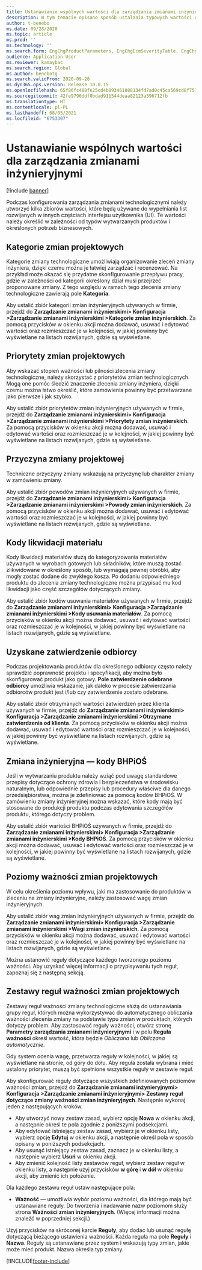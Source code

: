 ```yaml
---
title: Ustanawianie wspólnych wartości dla zarządzania zmianami inżynieryjnymi
description: W tym temacie opisano sposób ustalania typowych wartości używanych dla parametrów w różnych częściach zarządzania zmianami inżynieryjnymi.
author: t-benebo
ms.date: 09/28/2020
ms.topic: article
ms.prod: ''
ms.technology: ''
ms.search.form: EngChgProductParameters, EngChgEcmSeverityTable, EngChgEcmSeverityRuleSet, EngChgEcmSeverityLookup,EngChgEcmSeverityChart,EngChgEcmRequestSeverityChart,EngChgEcmPriorityTable, EngChgEcmPriorityLookup, EngChgEcmPriorityChart, EngChgEcmMaterialDisposition, EngChgEcmEH
audience: Application User
ms.reviewer: kamaybac
ms.search.region: Global
ms.author: benebotg
ms.search.validFrom: 2020-09-28
ms.dyn365.ops.version: Release 10.0.15
ms.openlocfilehash: 65f86fc488fe25cd4b093461088134fd7ad0c45ca569cd8f751314f1f5d88b6c
ms.sourcegitcommit: 42fe9790ddf0bdad911544deaa82123a396712fb
ms.translationtype: HT
ms.contentlocale: pl-PL
ms.lasthandoff: 08/05/2021
ms.locfileid: "6753307"
---
```

# <a name="establish-common-values-for-engineering-change-management"></a>Ustanawianie wspólnych wartości dla zarządzania zmianami inżynieryjnymi

[!include [banner](../includes/banner.md)]

Podczas konfigurowania zarządzania zmianami technologicznymi należy utworzyć kilka zbiorów wartości, które będą używane do wypełniania list rozwijanych w innych częściach interfejsu użytkownika (UI). Te wartości należy określić w zależności od typów wytwarzanych produktów i określonych potrzeb biznesowych.

## <a name="engineering-change-categories"></a>Kategorie zmian projektowych

Kategorie zmiany technologiczne umożliwiają organizowanie zleceń zmiany inżyniera, dzięki czemu można je łatwiej zarządzać i recenzować. Na przykład może okazać się przydatne skonfigurowanie przepływu pracy, gdzie w zależności od kategorii określony dział musi przejrzeć proponowane zmiany. Z tego względu w ramach tego zlecenia zmiany technologiczne zawierają pole **Kategoria**.

Aby ustalić zbiór kategorii zmian inżynieryjnych używanych w firmie, przejdź do **Zarządzanie zmianami inżynierskimi\> Konfiguracja \>Zarządzanie zmianami inżynierskimi \>Kategorie zmian inżynierskich**. Za pomocą przycisków w okienku akcji można dodawać, usuwać i edytować wartości oraz rozmieszczać je w kolejności, w jakiej powinny być wyświetlane na listach rozwijanych, gdzie są wyświetlane.

## <a name="engineering-change-priorities"></a>Priorytety zmian projektowych

Aby wskazać stopień ważności lub pilności zlecenia zmiany technologiczne, należy skorzystać z priorytetów zmian technologicznych. Mogą one pomóc śledzić znaczenie zlecenia zmiany inżyniera, dzięki czemu można łatwo określić, które zamówienia powinny być przetwarzane jako pierwsze i jak szybko.

Aby ustalić zbiór priorytetów zmian inżynieryjnych używanych w firmie, przejdź do **Zarządzanie zmianami inżynierskimi\> Konfiguracja \>Zarządzanie zmianami inżynierskimi \>Priorytety zmian inżynierskich**. Za pomocą przycisków w okienku akcji można dodawać, usuwać i edytować wartości oraz rozmieszczać je w kolejności, w jakiej powinny być wyświetlane na listach rozwijanych, gdzie są wyświetlane.

## <a name="engineering-change-reasons"></a>Przyczyna zmiany projektowej

Techniczne przyczyny zmiany wskazują na przyczynę lub charakter zmiany w zamówieniu zmiany.

Aby ustalić zbiór powodów zmian inżynieryjnych używanych w firmie, przejdź do **Zarządzanie zmianami inżynierskimi\> Konfiguracja \>Zarządzanie zmianami inżynierskimi \>Powody zmian inżynierskich**. Za pomocą przycisków w okienku akcji można dodawać, usuwać i edytować wartości oraz rozmieszczać je w kolejności, w jakiej powinny być wyświetlane na listach rozwijanych, gdzie są wyświetlane.

## <a name="material-disposal-codes"></a>Kody likwidacji materiału

Kody likwidacji materiałów służą do kategoryzowania materiałów używanych w wyrobach gotowych lub składników, które muszą zostać zlikwidowane w określony sposób, lub wymagają pewnej obróbki, aby mogły zostać dodane do zwykłego kosza. Po dodaniu odpowiedniego produktu do zlecenia zmiany technologiczne można przypisać mu kod likwidacji jako część szczegółów dotyczących zmiany.

Aby ustalić zbiór kodów usuwania materiałów używanych w firmie, przejdź do **Zarządzanie zmianami inżynierskimi\> Konfiguracja \>Zarządzanie zmianami inżynierskimi \>Kody usuwania materiałów**. Za pomocą przycisków w okienku akcji można dodawać, usuwać i edytować wartości oraz rozmieszczać je w kolejności, w jakiej powinny być wyświetlane na listach rozwijanych, gdzie są wyświetlane.

## <a name="received-customer-approval"></a>Uzyskane zatwierdzenie odbiorcy

Podczas projektowania produktów dla określonego odbiorcy często należy sprawdzić poprawność projektu i specyfikacji, aby można było skonfigurować produkt jako gotowy. **Pole zatwierdzenie odebrane odbiorcy** umożliwia wskazanie, jak daleko w procesie zatwierdzania odbiorców produkt jest i/lub czy zatwierdzenie zostało odebrane.

Aby ustalić zbiór otrzymanych wartości zatwierdzeń przez klienta używanych w firmie, przejdź do **Zarządzanie zmianami inżynierskimi\> Konfiguracja \>Zarządzanie zmianami inżynierskimi \>Otrzymane zatwierdzenia od klienta**. Za pomocą przycisków w okienku akcji można dodawać, usuwać i edytować wartości oraz rozmieszczać je w kolejności, w jakiej powinny być wyświetlane na listach rozwijanych, gdzie są wyświetlane.

## <a name="engineering-change--environmental-health-and-safety-codes"></a>Zmiana inżynieryjna — kody BHPiOŚ

Jeśli w wytwarzaniu produktu należy wziąć pod uwagę standardowe przepisy dotyczące ochrony zdrowia i bezpieczeństwa w środowisku naturalnym, lub odpowiednie przepisy lub procedury właściwe dla danego przedsiębiorstwa, można je zdefiniować za pomocą kodów BHPiOŚ. W zamówieniu zmiany inżynieryjnej można wskazać, które kody mają być stosowane do produkcji produktu podczas edytowania szczegółów produktu, którego dotyczy problem.

Aby ustalić zbiór wartości BHPiOŚ używanych w firmie, przejdź do **Zarządzanie zmianami inżynierskimi\> Konfiguracja \>Zarządzanie zmianami inżynierskimi \>Kody BHPiOŚ**. Za pomocą przycisków w okienku akcji można dodawać, usuwać i edytować wartości oraz rozmieszczać je w kolejności, w jakiej powinny być wyświetlane na listach rozwijanych, gdzie są wyświetlane.

## <a name="engineering-change-severities"></a>Poziomy ważności zmian projektowych

W celu określenia poziomu wpływu, jaki ma zastosowanie do produktów w zleceniu na zmiany inżynieryjne, należy zastosować wagę zmian inżynieryjnych.

Aby ustalić zbiór wag zmian inżynieryjnych używanych w firmie, przejdź do **Zarządzanie zmianami inżynierskimi\> Konfiguracja \>Zarządzanie zmianami inżynierskimi \>Wagi zmian inżynierskich**. Za pomocą przycisków w okienku akcji można dodawać, usuwać i edytować wartości oraz rozmieszczać je w kolejności, w jakiej powinny być wyświetlane na listach rozwijanych, gdzie są wyświetlane.

Można ustanowić reguły dotyczące każdego tworzonego poziomu ważności. Aby uzyskać więcej informacji o przypisywaniu tych reguł, zapoznaj się z następną sekcją.

## <a name="engineering-change-severity-rule-sets"></a>Zestawy reguł ważności zmian projektowych

Zestawy reguł ważności zmiany technologiczne służą do ustanawiania grupy reguł, których można wykorzystywać do automatycznego obliczania ważności zlecenia zmiany na podstawie typu zmian w produktach, których dotyczy problem. Aby zastosować reguły ważności, otwórz stronę **Parametry zarządzania zmianami inżynieryjnymi** i w polu **Reguła ważności** określ wartość, która będzie *Obliczana* lub *Obliczana automatycznie*.

Gdy system ocenia wagę, przetwarza reguły w kolejności, w jakiej są wyświetlane na stronie, od góry do dołu. Aby reguła została wybrana i mieć ustalony priorytet, muszą być spełnione wszystkie reguły w zestawie reguł.

Aby skonfigurować reguły dotyczące wszystkich zdefiniowanych poziomów ważności zmian, przejdź do **Zarządzanie zmianami inżynieryjnymi\> Konfiguracja \>Zarządzanie zmianami inżynieryjnymi\> Zestawy reguł dotyczące zmiany ważności zmian inżynieryjnych**. Następnie wykonaj jeden z następujących kroków.

- Aby utworzyć nowy zestaw zasad, wybierz opcję **Nowa** w okienku akcji, a następnie określ te pola zgodnie z poniższymi podsekcjami.
- Aby edytować istniejący zestaw zasad, wybierz je w okienku listy, wybierz opcję **Edytuj** w okienku akcji, a następnie określ pola w sposób opisany w poniższych podsekcjach.
- Aby usunąć istniejący zestaw zasad, zaznacz je w okienku listy, a następnie wybierz **Usuń** w okienku akcji.
- Aby zmienić kolejność listy zestawów reguł, wybierz zestaw reguł w okienku listy, a następnie użyj przycisków **w górę** i **w dół** w okienku akcji, aby zmienić ich położenie.

Dla każdego zestawu reguł ustaw następujące pola:

- **Ważność** — umożliwia wybór poziomu ważności, dla którego mają być ustanawiane reguły. Do tworzenia i nadawanie nazw poziomom służy strona **Ważności zmian inżynieryjnych**. (Więcej informacji można znaleźć w poprzedniej sekcji.)

Użyj przycisków na skróconej karcie **Reguły**, aby dodać lub usunąć regułę dotyczącą bieżącego ustawienia ważności. Każda reguła ma pole **Reguły** i **Nazwa**. Reguły są ustanawiane przez system i wskazują typy zmian, jakie może mieć produkt. Nazwa określa typ zmiany.


[!INCLUDE[footer-include](../../includes/footer-banner.md)]